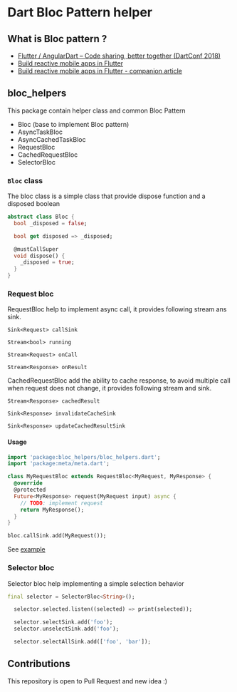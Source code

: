 # Dart Bloc Pattern helper

## What is Bloc pattern ?

- [Flutter / AngularDart – Code sharing, better together (DartConf 2018)](https://youtu.be/PLHln7wHgPE)
- [Build reactive mobile apps in Flutter](https://youtu.be/RS36gBEp8OI)
- [Build reactive mobile apps in Flutter - companion article](https://medium.com/flutter-io/build-reactive-mobile-apps-in-flutter-companion-article-13950959e381)

## bloc_helpers

This package contain helper class and common Bloc Pattern

- Bloc (base to implement Bloc pattern)
- AsyncTaskBloc
- AsyncCachedTaskBloc
- RequestBloc
- CachedRequestBloc
- SelectorBloc

### `Bloc` class

The bloc class is a simple class that provide dispose function and a disposed boolean

```dart
abstract class Bloc {
  bool _disposed = false;

  bool get disposed => _disposed;

  @mustCallSuper
  void dispose() {
    _disposed = true;
  }
}
```

### Request bloc 

RequestBloc help to implement async call, it provides following stream ans sink.

`Sink<Request> callSink`

`Stream<bool> running`

`Stream<Request> onCall`

`Stream<Response> onResult`

CachedRequestBloc add the ability to cache response, to avoid multiple call when request does not change, it provides following stream and sink.

`Stream<Response> cachedResult`

`Sink<Response> invalidateCacheSink`

`Sink<Response> updateCachedResultSink`

#### Usage

```dart
import 'package:bloc_helpers/bloc_helpers.dart';
import 'package:meta/meta.dart';

class MyRequestBloc extends RequestBloc<MyRequest, MyResponse> {
  @override
  @protected
  Future<MyResponse> request(MyRequest input) async {
    // TODO: implement request
    return MyResponse();
  }
}

bloc.callSink.add(MyRequest());
```

See [example](https://github.com/lejard-h/bloc_helpers/tree/master/example/request.dart)

### Selector bloc

Selector bloc help implementing a simple selection behavior

```dart
final selector = SelectorBloc<String>();

  selector.selected.listen((selected) => print(selected));

  selector.selectSink.add('foo');
  selector.unselectSink.add('foo');

  selector.selectAllSink.add(['foo', 'bar']);
```

## Contributions

This repository is open to Pull Request and new idea :)
